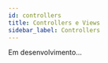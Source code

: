 ```yaml
---
id: controllers
title: Controllers e Views
sidebar_label: Controllers
---
```


Em desenvolvimento...
